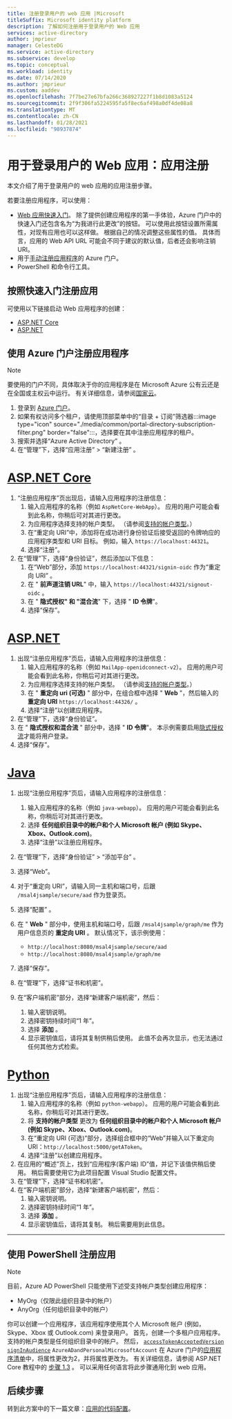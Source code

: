 ```yaml
---
title: 注册登录用户的 web 应用 |Microsoft
titleSuffix: Microsoft identity platform
description: 了解如何注册用于登录用户的 Web 应用
services: active-directory
author: jmprieur
manager: CelesteDG
ms.service: active-directory
ms.subservice: develop
ms.topic: conceptual
ms.workload: identity
ms.date: 07/14/2020
ms.author: jmprieur
ms.custom: aaddev
ms.openlocfilehash: 7f7be27e67bfa266c368927227f1b8d1083a5124
ms.sourcegitcommit: 2f9f306fa5224595fa5f8ec6af498a0df4de08a8
ms.translationtype: MT
ms.contentlocale: zh-CN
ms.lasthandoff: 01/28/2021
ms.locfileid: "98937874"
---
```

# <a name="web-app-that-signs-in-users-app-registration"></a>用于登录用户的 Web 应用：应用注册

本文介绍了用于登录用户的 web 应用的应用注册步骤。

若要注册应用程序，可以使用：

- [Web 应用快速入门](#register-an-app-by-using-the-quickstarts)。 除了提供创建应用程序的第一手体验，Azure 门户中的快速入门还包含名为“为我进行此更改”的按钮。  可以使用此按钮设置所需属性，对现有应用也可以这样做。 根据自己的情况调整这些属性的值。 具体而言，应用的 Web API URL 可能会不同于建议的默认值，后者还会影响注销 URI。
- 用于[手动注册应用程序](#register-an-app-by-using-the-azure-portal)的 Azure 门户。
- PowerShell 和命令行工具。

## <a name="register-an-app-by-using-the-quickstarts"></a>按照快速入门注册应用

可使用以下链接启动 Web 应用程序的创建：

- [ASP.NET Core](https://aka.ms/aspnetcore2-1-aad-quickstart-v2)
- [ASP.NET](https://ms.portal.azure.com/#blade/Microsoft_AAD_RegisteredApps/applicationsListBlade/quickStartType/AspNetWebAppQuickstartPage/sourceType/docs)

## <a name="register-an-app-by-using-the-azure-portal"></a>使用 Azure 门户注册应用程序

> [!NOTE]
> 要使用的门户不同，具体取决于你的应用程序是在 Microsoft Azure 公有云还是在全国或主权云中运行。 有关详细信息，请参阅[国家云](./authentication-national-cloud.md#app-registration-endpoints)。


1. 登录到 <a href="https://portal.azure.com/" target="_blank">Azure 门户<span class="docon docon-navigate-external x-hidden-focus"></span></a>。 
1. 如果有权访问多个租户，请使用顶部菜单中的“目录 + 订阅”筛选器:::image type="icon" source="./media/common/portal-directory-subscription-filter.png" border="false":::，选择要在其中注册应用程序的租户。
1. 搜索并选择“Azure Active Directory”  。
1. 在“管理”下，选择“应用注册” > “新建注册”  。

# <a name="aspnet-core"></a>[ASP.NET Core](#tab/aspnetcore)

1. “注册应用程序”页出现后，请输入应用程序的注册信息： 
   1. 输入应用程序的名称（例如 `AspNetCore-WebApp`）。 应用的用户可能会看到此名称，你稍后可对其进行更改。
   1. 为应用程序选择支持的帐户类型。 （请参阅[支持的帐户类型](./v2-supported-account-types.md)。）
   1. 在“重定向 URI”中，添加将在成功进行身份验证后接受返回的令牌响应的应用程序类型和 URI 目标。  例如，输入 `https://localhost:44321`。
   1. 选择“注册”。
1. 在“管理”下，选择“身份验证”，然后添加以下信息：
   1. 在“Web”部分，添加 `https://localhost:44321/signin-oidc` 作为“重定向 URI” 。
   1. 在 " **前声道注销 URL**" 中，输入 `https://localhost:44321/signout-oidc` 。
   1. 在 " **隐式授权" 和 "混合流**" 下，选择 " **ID 令牌**"。
   1. 选择“保存”。
   
# <a name="aspnet"></a>[ASP.NET](#tab/aspnet)

1. 出现“注册应用程序”页后，请输入应用程序的注册信息：
   1. 输入应用程序的名称（例如 `MailApp-openidconnect-v2`）。 应用的用户可能会看到此名称，你稍后可对其进行更改。
   1. 为应用程序选择支持的帐户类型。 （请参阅[支持的帐户类型](./v2-supported-account-types.md)。）
   1. 在 " **重定向 uri (可选)** " 部分中，在组合框中选择 " **Web** "，然后输入的 **重定向 URI** `https://localhost:44326/` 。
   1. 选择“注册”以创建应用程序。
1. 在“管理”下，选择“身份验证”。 
1. 在 " **隐式授权和混合流** " 部分中，选择 " **ID 令牌**"。 本示例需要启用[隐式授权流](v2-oauth2-implicit-grant-flow.md)才能将用户登录。
1. 选择“保存”。

# <a name="java"></a>[Java](#tab/java)

1. 出现“注册应用程序”页后，请输入应用程序的注册信息： 
    1. 输入应用程序的名称（例如 `java-webapp`）。 应用的用户可能会看到此名称，你稍后可对其进行更改。 
    1. 选择 **任何组织目录中的帐户和个人 Microsoft 帐户 (例如 Skype、Xbox、Outlook.com)**。
    1. 选择“注册”以注册应用程序。
1. 在“管理”下，选择“身份验证” > “添加平台”  。
1. 选择“Web”。
1. 对于“重定向 URI”，请输入同一主机和端口号，后跟 `/msal4jsample/secure/aad` 作为登录页。 
1. 选择“配置” 。
1. 在 " **Web** " 部分中，使用主机和端口号，后跟 `/msal4jsample/graph/me` 作为用户信息页的 **重定向 URI** 。
默认情况下，该示例使用：
   - `http://localhost:8080/msal4jsample/secure/aad`
   - `http://localhost:8080/msal4jsample/graph/me`

1. 选择“保存”。
1. 在“管理”下，选择“证书和机密”。  
1. 在“客户端机密”部分，选择“新建客户端机密”，然后： 

   1. 输入密钥说明。
   1. 选择密钥持续时间“1 年”。
   1. 选择 **添加** 。
   1. 显示密钥值后，请将其复制供稍后使用。 此值不会再次显示，也无法通过任何其他方式检索。

# <a name="python"></a>[Python](#tab/python)

1. 出现“注册应用程序”页后，请输入应用程序的注册信息：
   1. 输入应用程序的名称（例如 `python-webapp`）。 应用的用户可能会看到此名称，你稍后可对其进行更改。
   1. 将 **支持的帐户类型** 更改为 **任何组织目录中的帐户和个人 Microsoft 帐户 (例如 Skype、Xbox、Outlook.com)**。
   1. 在“重定向 URI (可选)”部分，选择组合框中的“Web”并输入以下重定向 URI：`http://localhost:5000/getAToken`。
   1. 选择“注册”以创建应用程序。
1. 在应用的“概述”页上，找到“应用程序(客户端) ID”值，并记下该值供稍后使用。  稍后需要使用它为此项目配置 Visual Studio 配置文件。
1. 在“管理”下，选择“证书和机密”。  
1. 在“客户端机密”部分，选择“新建客户端机密”，然后：
   1. 输入密钥说明。
   1. 选择密钥持续时间“1 年”。
   1. 选择 **添加** 。
   1. 显示密钥值后，请将其复制。 稍后需要用到此信息。
---

## <a name="register-an-app-by-using-powershell"></a>使用 PowerShell 注册应用

> [!NOTE]
> 目前，Azure AD PowerShell 只能使用下述受支持帐户类型创建应用程序：
>
> - MyOrg（仅限此组织目录中的帐户）
> - AnyOrg（任何组织目录中的帐户）
>
> 你可以创建一个应用程序，该应用程序使用其个人 Microsoft 帐户 (例如，Skype、Xbox 或 Outlook.com) 来登录用户。 首先，创建一个多租户应用程序。 支持的帐户类型是任何组织目录中的帐户。 然后， [`accessTokenAcceptedVersion`](./reference-app-manifest.md#accesstokenacceptedversion-attribute)  [`signInAudience`](./reference-app-manifest.md#signinaudience-attribute) `AzureADandPersonalMicrosoftAccount` 在 Azure 门户的[应用程序清单](./reference-app-manifest.md)中，将属性更改为2，并将属性更改为。 有关详细信息，请参阅 ASP.NET Core 教程中的 [步骤 1.3](https://github.com/Azure-Samples/active-directory-aspnetcore-webapp-openidconnect-v2/tree/master/1-WebApp-OIDC/1-3-AnyOrgOrPersonal#step-1-register-the-sample-with-your-azure-ad-tenant) 。 可以采用任何语言将此步骤通用化到 web 应用。

## <a name="next-steps"></a>后续步骤

转到此方案中的下一篇文章：[应用的代码配置](scenario-web-app-sign-user-app-configuration.md)。
